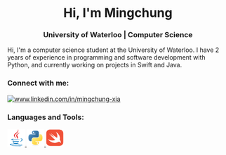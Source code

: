 <h1 align="center">Hi, I'm Mingchung</h1>
<h3 align="center">University of Waterloo | Computer Science </h3>

Hi, I'm a computer science student at the University of Waterloo. I have 2 years of experience in programming and software development with Python, and currently working on projects in Swift and Java. 

<h3 align="left">Connect with me:</h3>
<p align="left">
<a href="https://linkedin.com/in/www.linkedin.com/in/mingchung-xia" target="blank"><img align="center" src="https://raw.githubusercontent.com/rahuldkjain/github-profile-readme-generator/master/src/images/icons/Social/linked-in-alt.svg" alt="www.linkedin.com/in/mingchung-xia" height="30" width="40" /></a>
</p>

<h3 align="left">Languages and Tools:</h3>
<p align="left"> <a href="https://www.java.com" target="_blank" rel="noreferrer"> <img src="https://raw.githubusercontent.com/devicons/devicon/master/icons/java/java-original.svg" alt="java" width="40" height="40"/> </a> <a href="https://www.python.org" target="_blank" rel="noreferrer"> <img src="https://raw.githubusercontent.com/devicons/devicon/master/icons/python/python-original.svg" alt="python" width="40" height="40"/> </a> <a href="https://developer.apple.com/swift/" target="_blank" rel="noreferrer"> <img src="https://raw.githubusercontent.com/devicons/devicon/master/icons/swift/swift-original.svg" alt="swift" width="40" height="40"/> </a> </p>
